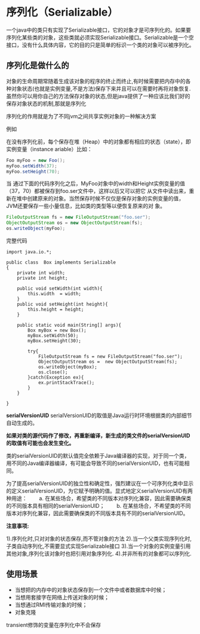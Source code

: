 # 序列化（Serializable）

一个java中的类只有实现了Serializable接口，它的对象才是可序列化的。如果要序列化某些类的对象，这些类就必须实现Serializable接口。Serializable是一个空接口，没有什么具体内容，它的目的只是简单的标识一个类的对象可以被序列化。



## **序列化是做什么的**

对象的生命周期常随着生成该对象的程序的终止而终止,有时候需要把内存中的各种对象状态(也就是实例变量,不是方法)保存下来并且可以在需要时再将对象恢复.虽然你可以用你自己的方法保存对象的状态,但是java提供了一种应该比我们好的保存对象状态的机制,那就是序列化

序列化的作用就是为了不同jvm之间共享实例对象的一种解决方案



例如

在没有序列化前，每个保存在堆（Heap）中的对象都有相应的状态（state），即实例变量（instance ariable）比如：

```java
Foo myFoo = new Foo(); 
myFoo.setWidth(37); 
myFoo.setHeight(70); 
```

当 通过下面的代码序列化之后，MyFoo对象中的width和Height实例变量的值（37，70）都被保存到foo.ser文件中，这样以后又可以把它 从文件中读出来，重新在堆中创建原来的对象。当然保存时候不仅仅是保存对象的实例变量的值，JVM还要保存一些小量信息，比如类的类型等以便恢复原来的对 象。

```java
FileOutputStream fs = new FileOutputStream("foo.ser"); 
ObjectOutputStream os = new ObjectOutputStream(fs); 
os.writeObject(myFoo); 
```

完整代码

```
import java.io.*;

public class  Box implements Serializable  
{  
    private int width;  
    private int height;  

    public void setWidth(int width){  
        this.width  = width;      
    }  
    public void setHeight(int height){  
        this.height = height;  
    }  
      
    public static void main(String[] args){  
        Box myBox = new Box();  
        myBox.setWidth(50);  
        myBox.setHeight(30);  
      
        try{  
            FileOutputStream fs = new FileOutputStream("foo.ser");  
            ObjectOutputStream os =  new ObjectOutputStream(fs);  
            os.writeObject(myBox);  
            os.close();  
        }catch(Exception ex){  
            ex.printStackTrace();  
        }  
    }  

}  
```



**serialVersionUID**
serialVersionUID的取值是Java运行时环境根据类的内部细节自动生成的。

**如果对类的源代码作了修改，再重新编译，新生成的类文件的serialVersionUID的取值有可能也会发生变化。**

类的serialVersionUID的默认值完全依赖于Java编译器的实现，对于同一个类，用不同的Java编译器编译，有可能会导致不同的serialVersionUID，也有可能相同。

为了提高serialVersionUID的独立性和确定性，强烈建议在一个可序列化类中显示的定义serialVersionUID，为它赋予明确的值。显式地定义serialVersionUID有两种用途：
　　a. 在某些场合，希望类的不同版本对序列化兼容，因此需要确保类的不同版本具有相同的serialVersionUID；
　　b. 在某些场合，不希望类的不同版本对序列化兼容，因此需要确保类的不同版本具有不同的serialVersionUID。



**注意事项:**

   1).序列化时,只对对象的状态保存,而不管对象的方法
   2).当一个父类实现序列化时,子类自动序列化,不需要显式实现Serializable接口
   3).当一个对象的实例变量引用其他对象,序列化该对象时也把引用对象序列化.
   4).并非所有的对象都可以序列化.





## 使用场景

- 当想把的内存中的对象状态保存到一个文件中或者数据库中时候；
- 当想用套接字在网络上传送对象的时候；
- 当想通过RMI传输对象的时候；
- 对象克隆







transient修饰的变量在序列化中不会保存


